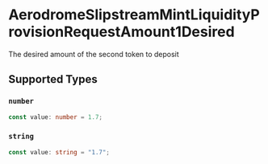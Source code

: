 # AerodromeSlipstreamMintLiquidityProvisionRequestAmount1Desired

The desired amount of the second token to deposit


## Supported Types

### `number`

```typescript
const value: number = 1.7;
```

### `string`

```typescript
const value: string = "1.7";
```

